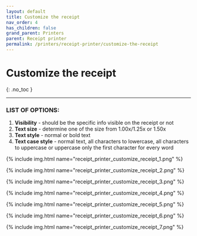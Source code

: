 ```yaml
---
layout: default
title: Customize the receipt
nav_order: 4
has_children: false
grand_parent: Printers
parent: Receipt printer
permalink: /printers/receipt-printer/customize-the-receipt
---
```


# Customize the receipt
{: .no_toc }

---

### LIST OF OPTIONS:
1. **Visibility** - should be the specific info visible on the receipt or not
1. **Text size** - determine one of the size from 1.00x/1.25x or 1.50x
1. **Text style** - normal or bold text
1. **Text case style** - normal text, all characters to lowercase, all characters to uppercase or uppercase only the first character for every word

{% include img.html name="receipt_printer_customize_receipt_1.png" %}

{% include img.html name="receipt_printer_customize_receipt_2.png" %}

{% include img.html name="receipt_printer_customize_receipt_3.png" %}

{% include img.html name="receipt_printer_customize_receipt_4.png" %}

{% include img.html name="receipt_printer_customize_receipt_5.png" %}

{% include img.html name="receipt_printer_customize_receipt_6.png" %}

{% include img.html name="receipt_printer_customize_receipt_7.png" %}